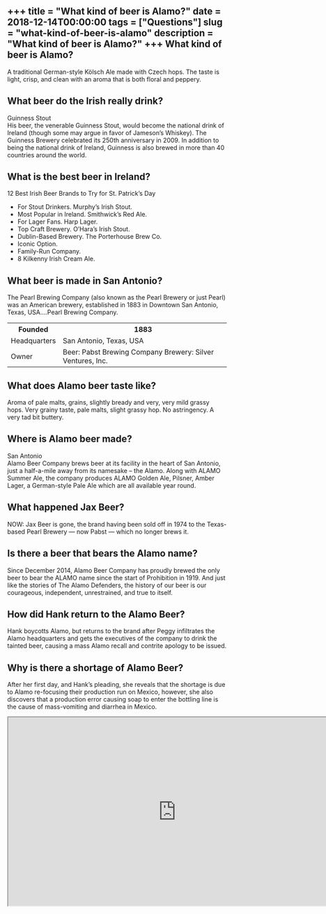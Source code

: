 +++
title = "What kind of beer is Alamo?"
date = 2018-12-14T00:00:00
tags = ["Questions"]
slug = "what-kind-of-beer-is-alamo"
description = "What kind of beer is Alamo?"
+++
What kind of beer is Alamo?
---------------------------

A traditional German-style Kölsch Ale made with Czech hops. The taste is light, crisp, and clean with an aroma that is both floral and peppery.

What beer do the Irish really drink?
------------------------------------

Guinness Stout  
His beer, the venerable Guinness Stout, would become the national drink of Ireland (though some may argue in favor of Jameson’s Whiskey). The Guinness Brewery celebrated its 250th anniversary in 2009. In addition to being the national drink of Ireland, Guinness is also brewed in more than 40 countries around the world.

What is the best beer in Ireland?
---------------------------------

12 Best Irish Beer Brands to Try for St. Patrick’s Day

- For Stout Drinkers. Murphy’s Irish Stout.
- Most Popular in Ireland. Smithwick’s Red Ale.
- For Lager Fans. Harp Lager.
- Top Craft Brewery. O’Hara’s Irish Stout.
- Dublin-Based Brewery. The Porterhouse Brew Co.
- Iconic Option.
- Family-Run Company.
- 8 Kilkenny Irish Cream Ale.

What beer is made in San Antonio?
---------------------------------

The Pearl Brewing Company (also known as the Pearl Brewery or just Pearl) was an American brewery, established in 1883 in Downtown San Antonio, Texas, USA….Pearl Brewing Company.

<table><tr><th>Founded</th><th>1883</th></tr><tr><td>Headquarters</td><td>San Antonio, Texas, USA</td></tr><tr><td>Owner</td><td>Beer: Pabst Brewing Company Brewery: Silver Ventures, Inc.</td></tr></table>

What does Alamo beer taste like?
--------------------------------

Aroma of pale malts, grains, slightly bready and very, very mild grassy hops. Very grainy taste, pale malts, slight grassy hop. No astringency. A very tad bit buttery.

Where is Alamo beer made?
-------------------------

San Antonio  
Alamo Beer Company brews beer at its facility in the heart of San Antonio, just a half-a-mile away from its namesake – the Alamo. Along with ALAMO Summer Ale, the company produces ALAMO Golden Ale, Pilsner, Amber Lager, a German-style Pale Ale which are all available year round.

What happened Jax Beer?
-----------------------

NOW: Jax Beer is gone, the brand having been sold off in 1974 to the Texas-based Pearl Brewery — now Pabst — which no longer brews it.

Is there a beer that bears the Alamo name?
------------------------------------------

Since December 2014, Alamo Beer Company has proudly brewed the only beer to bear the ALAMO name since the start of Prohibition in 1919. And just like the stories of The Alamo Defenders, the history of our beer is our courageous, independent, unrestrained, and true to itself.

How did Hank return to the Alamo Beer?
--------------------------------------

Hank boycotts Alamo, but returns to the brand after Peggy infiltrates the Alamo headquarters and gets the executives of the company to drink the tainted beer, causing a mass Alamo recall and contrite apology to be issued.

Why is there a shortage of Alamo Beer?
--------------------------------------

After her first day, and Hank’s pleading, she reveals that the shortage is due to Alamo re-focusing their production run on Mexico, however, she also discovers that a production error causing soap to enter the bottling line is the cause of mass-vomiting and diarrhea in Mexico.

<iframe allow="accelerometer; autoplay; clipboard-write; encrypted-media; gyroscope; picture-in-picture" allowfullscreen="" class="__youtube_prefs__  epyt-is-override  no-lazyload" data-no-lazy="1" data-origheight="433" data-origwidth="770" data-skipgform_ajax_framebjll="" height="433" id="_ytid_55746" loading="lazy" src="https://www.youtube.com/embed/p_e7DBSNGf0?enablejsapi=1&autoplay=0&cc_load_policy=0&cc_lang_pref=&iv_load_policy=1&loop=0&modestbranding=0&rel=1&fs=1&playsinline=0&autohide=2&theme=dark&color=red&controls=1&" title="YouTube player" width="770"></iframe>